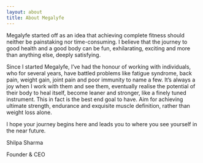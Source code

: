 ```yaml
---
layout: about
title: About Megalyfe
---
```


<div class="content-text-standard">
  <p>Megalyfe started off as an idea that achieving complete fitness should neither be painstaking nor time-consuming. I believe that the journey to good health and a good body can be fun, exhilarating, exciting and more than anything else, deeply satisfying.</p>

<p>Since I started Megalyfe, I’ve had the honour of working with individuals, who for several years, have battled problems like fatigue syndrome, back pain, weight gain, joint pain and poor immunity to name a few. It’s always a joy when I work with them and see them, eventually realise the potential of their body to heal itself, become leaner and stronger, like a finely tuned instrument. This in fact is the best end goal to have. Aim for achieving ultimate strength, endurance and exquisite muscle definition, rather than weight loss alone.</p>

<p>I hope your journey begins here and leads you to where you see yourself in the near future.</p>

<p>Shilpa Sharma</p>

<p>Founder & CEO</p>
</div>
